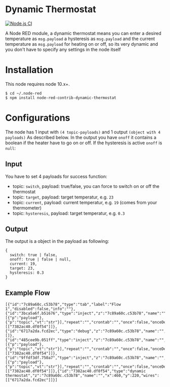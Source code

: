 # Dynamic Thermostat

[![Node.js CI](https://github.com/DenisMtfl/node-red-contrib-dynamic-thermostat/actions/workflows/node.js.yml/badge.svg)](https://github.com/DenisMtfl/node-red-contrib-dynamic-thermostat/actions/workflows/node.js.yml)

A Node RED module, a dynamic thermostat means you can enter a desired temperature as `msg.payload`
a hysteresis as `msg.payload` and the current temperature as `msg.payload` for heating on or off, so its very dynamic and you don't have to specify any settings in the node itself

# Installation

This node requires node 10.x+.

    $ cd ~/.node-red
    $ npm install node-red-contrib-dynamic-thermostat

# Configurations

The node has 1 input with `(4 topic-payloads)` and 1 output `(object with 4 payloads)` As described below. In the output you have `onoff` it contains a boolean if the heater have to go on or off. If the hysteresis is active `onoff` is `null`:

## Input
You have to set 4 payloads for success function:

* topic: `switch`, payload: true/false, you can force to switch on or off the thermostat
* topic: `target`, payload: target temperatur, e.g. `23`
* topic: `current`, payload: current temperatur, e.g. `19` (comes from your thermometer)
* topic: `hysteresis`, payload: target temperatur, e.g. `0.3`

## Output
The output is a object in the payload as following:

    {
      switch: true | false,
      onoff: true | false | null,
      current: 19,
      target: 23,
      hysteresis: 0.3
    }

## Example Flow


    [{"id":"7c89a60c.c53b78","type":"tab","label":"Flow 1","disabled":false,"info":""},{"id":"3bca5a6f.b51676","type":"inject","z":"7c89a60c.c53b78","name":"","props":[{"p":"payload"},{"p":"topic","vt":"str"}],"repeat":"","crontab":"","once":false,"onceDelay":0.1,"topic":"target","payload":"20","payloadType":"str","x":230,"y":180,"wires":[["7382ac40.df0f54"]]},{"id":"6717a2da.fcd2ec","type":"debug","z":"7c89a60c.c53b78","name":"","active":true,"tosidebar":true,"console":false,"tostatus":false,"complete":"false","statusVal":"","statusType":"auto","x":670,"y":220,"wires":[]},{"id":"485cee9b.051ff","type":"inject","z":"7c89a60c.c53b78","name":"","props":[{"p":"payload"},{"p":"topic","vt":"str"}],"repeat":"","crontab":"","once":false,"onceDelay":0.1,"topic":"current","payload":"21","payloadType":"str","x":220,"y":240,"wires":[["7382ac40.df0f54"]]},{"id":"9ffdf3df.750a7","type":"inject","z":"7c89a60c.c53b78","name":"","props":[{"p":"payload"},{"p":"topic","vt":"str"}],"repeat":"","crontab":"","once":false,"onceDelay":0.1,"topic":"hysteresis","payload":"0.3","payloadType":"str","x":230,"y":300,"wires":[["7382ac40.df0f54"]]},{"id":"7382ac40.df0f54","type":"dynamic thermostat","z":"7c89a60c.c53b78","name":"","x":460,"y":220,"wires":[["6717a2da.fcd2ec"]]}]
